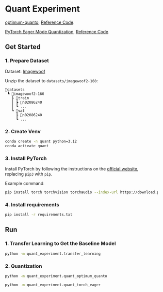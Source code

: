 # Quant Experiment

[optimum-quanto](https://github.com/huggingface/optimum-quanto), [Reference Code](https://github.com/huggingface/optimum-quanto/blob/main/examples/vision/image-classification/pets/quantize_vit_model.py).

[PyTorch Eager Mode Quantization](https://pytorch.org/docs/stable/quantization.html#eager-mode-quantization), [Reference Code](https://pytorch.org/tutorials/advanced/static_quantization_tutorial.html).

## Get Started

### 1. Prepare Dataset

Dataset: [Imagewoof](https://github.com/fastai/imagenette?tab=readme-ov-file#imagewoof)

Unzip the dataset to `datasets/imagewoof2-160`:

```
📂datasets
 ┗ 📂imagewoof2-160
   ┣ 📂train
   ┃ ┣ 📂n02086240
   ┃ ┗ ...
   ┗ 📂val
     ┣ 📂n02086240
     ┗ ...
```

### 2. Create Venv

```bash
conda create -n quant python=3.12
conda activate quant
```

### 3. Install PyTorch

Install PyTorch by following the instructions on the [official website](https://pytorch.org/get-started/locally/), replacing `pip3` with `pip`.

Example command:

```bash
pip install torch torchvision torchaudio --index-url https://download.pytorch.org/whl/cu126
```

### 4. Install requirements

```bash
pip install -r requirements.txt
```

## Run

### 1. Transfer Learning to Get the Baseline Model

```bash
python -m quant_experiment.transfer_learning
```

### 2. Quantization

```bash
python -m quant_experiment.quant_optimum_quanto
```

```bash
python -m quant_experiment.quant_torch_eager
```

